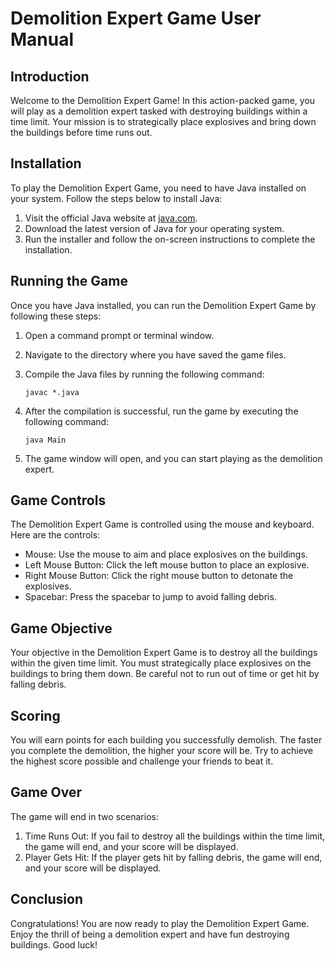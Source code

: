 # Demolition Expert Game User Manual

## Introduction

Welcome to the Demolition Expert Game! In this action-packed game, you will play as a demolition expert tasked with destroying buildings within a time limit. Your mission is to strategically place explosives and bring down the buildings before time runs out.

## Installation

To play the Demolition Expert Game, you need to have Java installed on your system. Follow the steps below to install Java:

1. Visit the official Java website at [java.com](https://www.java.com).
2. Download the latest version of Java for your operating system.
3. Run the installer and follow the on-screen instructions to complete the installation.

## Running the Game

Once you have Java installed, you can run the Demolition Expert Game by following these steps:

1. Open a command prompt or terminal window.
2. Navigate to the directory where you have saved the game files.
3. Compile the Java files by running the following command:

   ```
   javac *.java
   ```

4. After the compilation is successful, run the game by executing the following command:

   ```
   java Main
   ```

5. The game window will open, and you can start playing as the demolition expert.

## Game Controls

The Demolition Expert Game is controlled using the mouse and keyboard. Here are the controls:

- Mouse: Use the mouse to aim and place explosives on the buildings.
- Left Mouse Button: Click the left mouse button to place an explosive.
- Right Mouse Button: Click the right mouse button to detonate the explosives.
- Spacebar: Press the spacebar to jump to avoid falling debris.

## Game Objective

Your objective in the Demolition Expert Game is to destroy all the buildings within the given time limit. You must strategically place explosives on the buildings to bring them down. Be careful not to run out of time or get hit by falling debris.

## Scoring

You will earn points for each building you successfully demolish. The faster you complete the demolition, the higher your score will be. Try to achieve the highest score possible and challenge your friends to beat it.

## Game Over

The game will end in two scenarios:

1. Time Runs Out: If you fail to destroy all the buildings within the time limit, the game will end, and your score will be displayed.
2. Player Gets Hit: If the player gets hit by falling debris, the game will end, and your score will be displayed.

## Conclusion

Congratulations! You are now ready to play the Demolition Expert Game. Enjoy the thrill of being a demolition expert and have fun destroying buildings. Good luck!